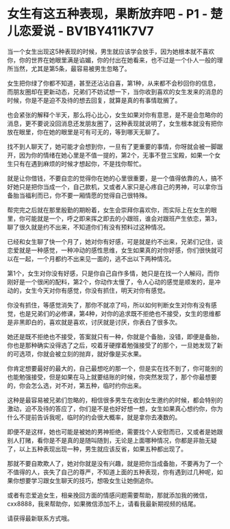 # 女生有这五种表现，果断放弃吧 - P1 - 楚儿恋爱说 - BV1BY411K7V7

当一个女生出现这5种表现的时候，男生就应该学会放手，因为她根本就不喜欢你，你的世界在她眼里满是谄媚，你的付出在她看来，也不过是一个仆人一般的理所当然，尤其是第5条，最容易被男生忽略了。

女生把你绿了你都不知道，甚至还沾沾自喜，第1种，从来都不会秒回你的信息，而朋友圈却在更新动态，兄弟们不妨试想一下，当你收到喜欢的女生发来的消息的时候，你是不是迫不及待的想去回复，就算是真的有事情耽搁了。

也会紧张的解释个半天，那么将心比心，女生如果对你有意思，是不是会忽略你的消息，更不要说没回消息还发朋友圈了，这种表现就说明了，女生根本就没有把你放在眼里，你在她的眼里是可有可无的，等到哪天无聊了。

找不到人聊天了，她可能才会想到你，一旦有了更重要的事情，你呀就会被一脚踞开，因为你的情绪在她心里是不值一提的，第2个，无事不登三宝殿，如果一个女生只有在遇到麻烦的时候才想起你，不是找你帮忙。

就是让你借钱，不要自恋的觉得你在她的心里很重要，是一个值得依靠的人，搞不好她只是把你当成一个，自己款机，又或者人家只是心疼自己的男神，可以拿你当备胎当福利而已，你不要一厢情愿的觉得自己很特殊。

帮完完之后就在那里殷勤的期盼着，女生会崇拜你喜欢你，而实际上在女生的眼里，你可能就是一个，呼之即来挥之即去的小跟班，谁会对跟班产生依恋，第3，聊了很久就是约不出来，不知道你们有没有预料过这种情况。

已经和女生聊了快一个月了，她对你有好感，可是就是约不出来，兄弟们记住，谈恋爱就是一种感觉，一种冲动的感性思维，女生如果真的对你好感，你们很快就可以在一起，一个月都约不出来见一面的，逃不出以下两种情况。

第1个，女生对你没有好感，只是你自己自作多情，她只是在找一个人解闷，而你刚好是一个很闲的配料，第2个，你动作太慢了，令人心动的感觉是顺发的，是冲动的，女生今天对你有感觉，你没有抓住，明天对你有感觉。

你没有抓住，等感觉消失了，那你不就凉了吗，所以如何判断女生对你有没有感觉，也是兄弟们的必修课，第4种，对你的追求既不拒绝也不接受，女生的思维都是非黑即白的，喜欢就是喜欢，讨厌就是讨厌，你表白了很多次。

她还是既不拒绝也不接受，答案就只有一种，你就是个备胎，没错，即便是备胎，你也是那种确实没得选了之后，咬着牙硬撑着勉强接受了的那个，一旦她发现了新的可选项，你就会被立刻的抛弃，就好像是买水果。

你肯定想要最好的最大的，自己最想吃的那一个，但是实在找不到了，你可能别的也能勉强接受，但是如果在马上就要结账的时候，你突然发现了，那个你最想要的，你会怎么选，对不对，第五种，临时约你出来。

这种是最容易被兄弟们忽略的，相信很多男生在收到女生邀约的时候，都会特别的激动，迫不及待的答应了，你们是不是也好好想一想，女生如果真心想约你，你为什么不提前告诉我呢，临时的约会很大概率，就是拿你去凑数的。

即便不是这样，她也可能是被她的男神拒绝，需要找个人安慰而已，又或者是她跟别人打赌，看你是不是真的是随叫随到，无论是上面哪种情况，你都是非胎无疑了，以上五种表现出现一种，男生就应该反省，如果五种都出现了。

那就不要自欺欺人了，她对你就是没有兴趣，就是把你当成备胎，不要再为了一个不值得的人，丧失了自己的尊严，不知道上面的五种表现，你有遇到过几种呢，如果你想要学习跟女生聊天的技巧，想吸女生让她倒追你。

或者有恋爱追女生，相亲挽回方面的情感问题需要帮助，那就添加我的微信，cxx8888，我来帮助你，如果微信添加不上，请看我最新期视频的结尾。

请获得最新联系方式哦。